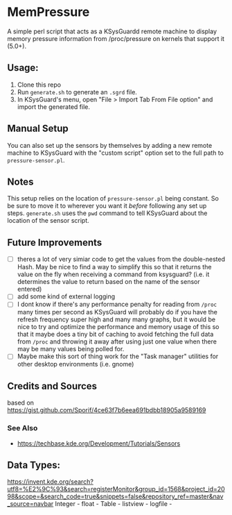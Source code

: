 # MemPressure

A simple perl script that acts as a KSysGuardd remote machine to display memory pressure information from /proc/pressure on kernels that support it (5.0+).

## Usage:
 1. Clone this repo
 2. Run `generate.sh` to generate an `.sgrd` file. 
 3. In KSysGuard's menu, open "File > Import Tab From File option" and import the generated file.

## Manual Setup
You can also set up the sensors by themselves by adding a new remote machine to KSysGuard with the "custom script" option set to the full path to `pressure-sensor.pl`.

## Notes

This setup relies on the location of `pressure-sensor.pl` being constant. So be sure to move it to wherever you want it _before_ following any set up steps. `generate.sh` uses the `pwd` command to tell KSysGuard about the location of the sensor script.

## Future Improvements

- [ ] theres a lot of very simiar code to get the values from the double-nested Hash. May be nice to find a way to simplify this so that it returns the value on the fly when receiving a command from ksysguard? (i.e. it determines the value to return based on the name of the sensor entered)
- [ ] add some kind of external logging
- [ ] I dont know if there's any performance penalty for reading from `/proc` many times per second as KSysGuard will probably do if you have the refresh frequency super high and many many graphs, but it would be nice to try and optimize the performance and memory usage of this so that it maybe does a tiny bit of caching to avoid fetching the full data from `/proc` and throwing it away after using just one value when there may be many values being polled for. 
- [ ] Maybe make this sort of thing work for the "Task manager" utilities for other desktop environments (i.e. gnome)

## Credits and Sources

based on https://gist.github.com/Sporif/4ce63f7b6eea691bdbb18905a9589169

### See Also
 - https://techbase.kde.org/Development/Tutorials/Sensors


 ## Data Types:
https://invent.kde.org/search?utf8=%E2%9C%93&search=registerMonitor&group_id=1568&project_id=2098&scope=&search_code=true&snippets=false&repository_ref=master&nav_source=navbar
 Integer - 
 float -
 Table -
 listview - 
 logfile - 


